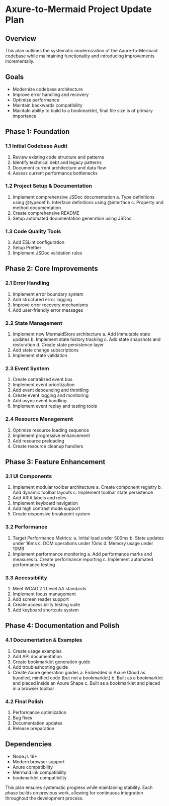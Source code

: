 # Axure-to-Mermaid Project Update Plan

## Overview
This plan outlines the systematic modernization of the Axure-to-Mermaid codebase while maintaining functionality and introducing improvements incrementally.

## Goals
- Modernize codebase architecture
- Improve error handling and recovery
- Optimize performance
- Maintain backwards compatibility
- MaintaIn ability to build to a bookmarklet, final file size is of primary importance

## Phase 1: Foundation 

### 1.1 Initial Codebase Audit
1. Review existing code structure and patterns
2. Identify technical debt and legacy patterns
3. Document current architecture and data flow
4. Assess current performance bottlenecks

### 1.2 Project Setup & Documentation
1. Implement comprehensive JSDoc documentation
  a. Type definitions using @typedef
  b. Interface definitions using @interface
  c. Property and method documentation
2. Create comprehensive README
3. Setup automated documentation generation using JSDoc

### 1.3 Code Quality Tools
1. Add ESLint configuration
2. Setup Prettier
3. Implement JSDoc validation rules

## Phase 2: Core Improvements

### 2.1 Error Handling
1. Implement error boundary system
2. Add structured error logging
3. Improve error recovery mechanisms
4. Add user-friendly error messages

### 2.2 State Management
1. Implement new MermaidStore architecture
  a. Add immutable state updates
  b. Implement state history tracking
  c. Add state snapshots and restoration
  d. Create state persistence layer
2. Add state change subscriptions
3. Implement state validation

### 2.3 Event System
1. Create centralized event bus
2. Implement event prioritization
3. Add event debouncing and throttling
4. Create event logging and monitoring
5. Add async event handling
6. Implement event replay and testing tools

### 2.4 Resource Management
1. Optimize resource loading sequence
2. Implement progressive enhancement
3. Add resource preloading
4. Create resource cleanup handlers

## Phase 3: Feature Enhancement

### 3.1 UI Components
1. Implement modular toolbar architecture
  a. Create component registry
  b. Add dynamic toolbar layouts
  c. Implement toolbar state persistence
2. Add ARIA labels and roles
3. Implement keyboard navigation
4. Add high contrast mode support
5. Create responsive breakpoint system

### 3.2 Performance
1. Target Performance Metrics:
  a. Initial load under 500ms
  b. State updates under 16ms
  c. DOM operations under 10ms
  d. Memory usage under 10MB
2. Implement performance monitoring
  a. Add performance marks and measures
  b. Create performance reporting
  c. Implement automated performance testing

### 3.3 Accessibility
1. Meet WCAG 2.1 Level AA standards
2. Implement focus management
3. Add screen reader support
4. Create accessibility testing suite
5. Add keyboard shortcuts system

## Phase 4: Documentation and Polish

### 4.1 Documentation & Examples
1. Create usage examples
2. Add API documentation
3. Create bookmarklet generation guide
4. Add troubleshooting guide
5. Create Axure generation guides
 a. Embedded in Axure Cloud as bundled, minified code (but not a bookmarklet)
 b. Built as a bookmarklet and placed inside an Axure Shape
 c. Built as a bookmarklet and placed in a browser toolbar

### 4.2 Final Polish
1. Performance optimization
2. Bug fixes
3. Documentation updates
4. Release preparation

## Dependencies
- Node.js 16+
- Modern browser support
- Axure compatibility
- Mermaid.ink compatibility
- bookmarklet compatibility

This plan ensures systematic progress while maintaining stability. Each phase builds on previous work, allowing for continuous integration throughout the development process.